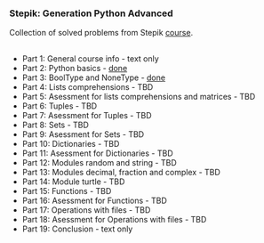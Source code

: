 ### Stepik: Generation Python Advanced
Collection of solved problems from Stepik [course](https://stepik.org/course/68343).
##
* Part 1: General course info - text only
* Part 2: Python basics - [done](https://github.com/AlexeyKuzko/study_projects/tree/main/stepik_generation_py_advanced/part_2)
* Part 3: BoolType and NoneType - [done](https://github.com/AlexeyKuzko/study_projects/tree/main/stepik_generation_py_advanced/part_3)
* Part 4: Lists comprehensions - TBD
* Part 5: Asessment for lists comprehensions and matrices - TBD
* Part 6: Tuples - TBD
* Part 7: Asessment for Tuples - TBD
* Part 8: Sets - TBD
* Part 9: Asessment for Sets - TBD
* Part 10: Dictionaries - TBD
* Part 11: Asessment for Dictionaries - TBD
* Part 12: Modules random and string - TBD
* Part 13: Modules decimal, fraction and complex - TBD
* Part 14: Module turtle - TBD
* Part 15: Functions - TBD
* Part 16: Asessment for Functions - TBD
* Part 17: Operations with files - TBD
* Part 18: Asessment for Operations with files - TBD
* Part 19: Conclusion - text only